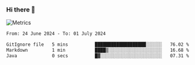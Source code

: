 ### Hi there 👋

![Metrics](https://github.com/radoapx/radoapx/blob/main/github-metrics.svg)

<!--START_SECTION:waka-->

```txt
From: 24 June 2024 - To: 01 July 2024

GitIgnore file   5 mins          ███████████████████░░░░░░   76.02 %
Markdown         1 min           ████▒░░░░░░░░░░░░░░░░░░░░   16.68 %
Java             0 secs          █▓░░░░░░░░░░░░░░░░░░░░░░░   07.31 %
```

<!--END_SECTION:waka-->

<!--
**radoapx/radoapx** is a ✨ _special_ ✨ repository because its `README.md` (this file) appears on your GitHub profile.

Here are some ideas to get you started:

- 🔭 I’m currently working on ...
- 🌱 I’m currently learning ...
- 👯 I’m looking to collaborate on ...
- 🤔 I’m looking for help with ...
- 💬 Ask me about ...
- 📫 How to reach me: ...
- 😄 Pronouns: ...
- ⚡ Fun fact: ...
-->
